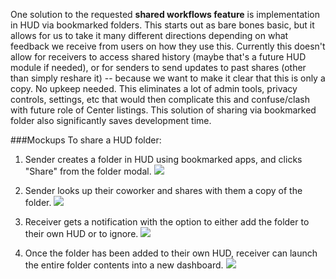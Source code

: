 One solution to the requested **shared workflows feature** is implementation in HUD via bookmarked folders. This starts out as bare bones basic, but it allows for us to take it many different directions depending on what feedback we receive from users on how they use this. Currently this doesn't allow for receivers to access shared history (maybe that's a future HUD module if needed), or for senders to send updates to past shares (other than simply reshare it) -- because we want to make it clear that this is only a copy. No upkeep needed. This eliminates a lot of admin tools, privacy controls, settings, etc that would then complicate this and confuse/clash with future role of Center listings. This solution of sharing via bookmarked folder also significantly saves development time.

###Mockups
To share a HUD folder:

1. Sender creates a folder in HUD using bookmarked apps, and clicks "Share" from the folder modal.
![](https://raw.githubusercontent.com/ozone-development/ozp-documentation/master/mockups/hud/HUD_FolderShare_1_modal.png)

2. Sender looks up their coworker and shares with them a copy of the folder.
![](https://raw.githubusercontent.com/ozone-development/ozp-documentation/master/mockups/hud/HUD_FolderShare_2_lookup.png)

3. Receiver gets a notification with the option to either add the folder to their own HUD or to ignore.
![](https://raw.githubusercontent.com/ozone-development/ozp-documentation/master/mockups/hud/HUD_FolderShare_3_notification.png)

4. Once the folder has been added to their own HUD, receiver can launch the entire folder contents into a new dashboard.
![](https://raw.githubusercontent.com/ozone-development/ozp-documentation/master/mockups/hud/HUD_FolderShare_1_modal.png)

